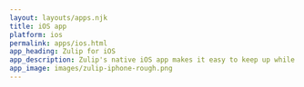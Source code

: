 ```yaml
---
layout: layouts/apps.njk
title: iOS app
platform: ios
permalink: apps/ios.html
app_heading: Zulip for iOS
app_description: Zulip's native iOS app makes it easy to keep up while on the go.
app_image: images/zulip-iphone-rough.png
---
```

